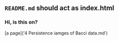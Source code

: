 ## `README.md` should act as index.html
### Hi, is this on?
[a page]('4 Persistence iamges of Bacci data.md')
